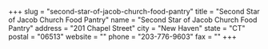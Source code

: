 +++
slug = "second-star-of-jacob-church-food-pantry"
title = "Second Star of Jacob Church Food Pantry"
name = "Second Star of Jacob Church Food Pantry"
address = "201 Chapel Street"
city = "New Haven"
state = "CT"
postal = "06513"
website = ""
phone = "203-776-9603"
fax = ""
+++
